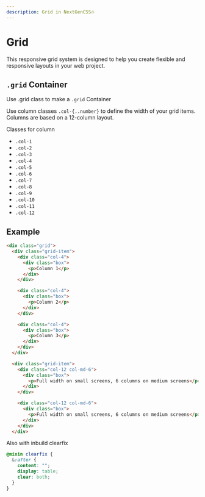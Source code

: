 ```yaml
---
description: Grid in NextGenCSS🔥
---
```


# Grid

This responsive grid system is designed to help you create flexible and responsive layouts in your web project.

## `.grid` Container

Use .grid class to make a `.grid` Container

Use column classes `.col-{..number}` to define the width of your grid items. Columns are based on a 12-column layout.

Classes for column

* `.col-1`
* `.col-2`
* `.col-3`
* `.col-4`
* `.col-5`
* `.col-6`
* `.col-7`
* `.col-8`
* `.col-9`
* `.col-10`
* `.col-11`
* `.col-12`

## Example

```html
<div class="grid">
  <div class="grid-item">
    <div class="col-4">
      <div class="box">
        <p>Column 1</p>
      </div>
    </div>

    <div class="col-4">
      <div class="box">
        <p>Column 2</p>
      </div>
    </div>

    <div class="col-4">
      <div class="box">
        <p>Column 3</p>
      </div>
    </div>
  </div>

  <div class="grid-item">
    <div class="col-12 col-md-6">
      <div class="box">
        <p>Full width on small screens, 6 columns on medium screens</p>
      </div>
    </div>

    <div class="col-12 col-md-6">
      <div class="box">
        <p>Full width on small screens, 6 columns on medium screens</p>
      </div>
    </div>
  </div>
```



Also with inbuild clearfix&#x20;

```scss
@mixin clearfix {
  &:after {
    content: "";
    display: table;
    clear: both;
  }
}
```

